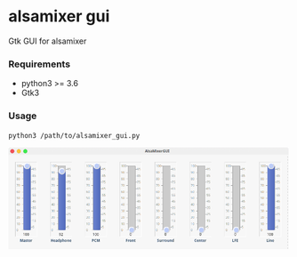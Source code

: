 # alsamixer gui
Gtk GUI for alsamixer

### Requirements
- python3 >= 3.6
- Gtk3

### Usage

```shell
python3 /path/to/alsamixer_gui.py
```

![screenshot](https://raw.githubusercontent.com/Axel-Erfurt/alsamixer_gui/main/amixergui.png)
